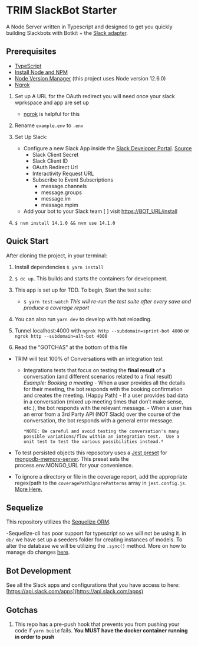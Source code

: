 # TRIM SlackBot Starter

A Node Server written in Typescript and designed to get you quickly building Slackbots with Botkit + the [Slack adapter](https://botkit.ai/docs/v4/platforms/slack.html).

## Prerequisites

- [TypeScript](https://www.typescriptlang.org/index.html)
- [Install Node and NPM](https://nodejs.org/en/)
- [Node Version Manager](https://github.com/nvm-sh/nvm) (this project uses Node version 12.6.0)
- [Ngrok](https://ngrok.com/)

1. Set up A URL for the OAuth redirect you will need once your slack wprkspace and app are set up
    - [ngrok](ngrok.com) is helpful for this

2. Rename `example.env` to `.env`

3. Set Up Slack:
    - Configure a new Slack App inside the [Slack Developer Portal](http://api.slack.com/apps). [Source](https://botkit.ai/docs/v4/provisioning/slack-events-api.html)
        - Slack Client Secret
        - Slack Client ID
        - OAuth Redirect Url
        - Interactivity Request URL
        - Subscribe to Event Subscriptions
          - message.channels
          - message.groups
          - message.im
          - message.mpim
    - Add your bot to your Slack team
        [ ] visit [https://BOT_URL/install](https://BOT_URL/install)

4. `$ nvm install 14.1.0 && nvm use 14.1.0`

## Quick Start

After cloning the project, in your terminal:

1. Install dependencies `$ yarn install`

2. `$ dc up`.  This builds and starts the containers for development.

3. This app is set up for TDD. To begin, Start the test suite:
    - `$ yarn test:watch`
    *This will re-run the test suite after every save and produce a coverage report*

4. You can also run `yarn dev` to develop with hot reloading.

5. Tunnel localhost:4000 with `ngrok http --subdomain=sprint-bot 4000` or `ngrok http --subdomain=alt-bot 4000`

6. Read the "GOTCHAS" at the bottom of this file

- TRIM will test 100% of Conversations with an integration test
  - Integrations tests that focus on testing the **final result** of a conversation (and different scenarios related to a final result)
      *Example: Booking a meeting*
        - When a user provides all the details for their meeting, the bot responds with the booking confirmation and creates the meeting. (Happy Path)
        - If a user provides bad data in a conversation (mixed up meeting times that don’t make sense, etc.), the bot responds with the relevant message.
        - When a user has an error from a 3rd Party API (NOT Slack) over the course of the conversation, the bot responds with a general error message.

        *NOTE: Be careful and avoid testing the conversation's many possible variations/flow within an integration test.  Use a unit test to test the various possibilities instead.*

- To test persisted objects this reposotory uses a [Jest preset](https://github.com/shelfio/jest-mongodb) for [mongodb-memory-server](https://github.com/nodkz/mongodb-memory-server).  This preset sets the process.env.MONGO_URL for your convenience.

- To ignore a directory or file in the coverage report, add the appropriate regex/path to the `coveragePathIgnorePatterns` array in `jest.config.js`. [More Here.](https://jestjs.io/docs/en/configuration#coveragepathignorepatterns-arraystring)

## Sequelize

This repository utilizes the [Sequelize ORM](https://sequelize.org/master/index.html).

-Sequelize-cli has poor support for typescript so we will not be using it.  in `db/` we have set up a seeders folder for creating instances of models.  To alter the database we will be utilizing the `.sync()` method.  More on how to manage db changes [here](https://sequelize.org/master/class/lib/sequelize.js~Sequelize.html#instance-method-sync).

## Bot Development

See all the Slack apps and configurations that you have access to here: [https://api.slack.com/apps](https://api.slack.com/apps)

## Gotchas

1. This repo has a pre-push hook that prevents you from pushing your code if `yarn build` fails.   **You MUST have the docker container running in order to push**